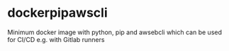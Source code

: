# dockerpipawscli
Minimum docker image with python, pip and awsebcli which can be used for CI/CD e.g. with Gitlab runners
